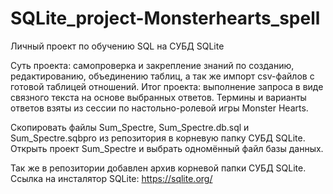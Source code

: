 # SQLite_project-Monsterhearts_spell
Личный проект по обучению SQL на СУБД SQLite

Суть проекта: самопроверка и закрепление знаний по созданию, редактированию, объединению таблиц, а так же импорт csv-файлов с готовой таблицей отношений. 
Итог проекта: выполнение запроса в виде связного текста на основе выбранных ответов.
Термины и варианты ответов взяты из сессии по настольно-ролевой игры Monster Hearts.

Скопировать файлы Sum_Spectre, Sum_Spectre.db.sql и Sum_Spectre.sqbpro из репозитория в корневую папку СУБД SQLite.
Открыть проект Sum_Spectre и выбрать одномённый файл базы данных.

Так же в репозитории добавлен архив корневой папки СУБД SQLite.
Ссылка на инсталятор SQLite: https://sqlite.org/
